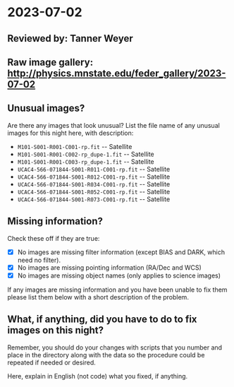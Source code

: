 # 2023-07-02

## Reviewed by:   Tanner Weyer

## Raw image gallery: http://physics.mnstate.edu/feder_gallery/2023-07-02

## Unusual images?

Are there any images that look unusual? List the file name of any unusual images for this night here, with description:

+ `M101-S001-R001-C001-rp.fit` -- Satellite
+ `M101-S001-R001-C002-rp_dupe-1.fit` -- Satellite
+ `M101-S001-R001-C003-rp_dupe-1.fit` -- Satellite
+ `UCAC4-566-071844-S001-R011-C001-rp.fit` -- Satellite
+ `UCAC4-566-071844-S001-R012-C001-rp.fit` -- Satellite
+ `UCAC4-566-071844-S001-R034-C001-rp.fit` -- Satellite
+ `UCAC4-566-071844-S001-R052-C001-rp.fit` -- Satellite
+ `UCAC4-566-071844-S001-R073-C001-rp.fit` -- Satellite 


## Missing information?

Check these off if they are true:

- [x] No images are missing filter information (except BIAS and DARK, which need no filter).
- [x] No images are missing pointing information (RA/Dec and WCS)
- [x] No images are missing object names (only applies to science images)

If any images are missing information and you have been unable to fix them please list
them below with a short description of the problem.

## What, if anything, did you have to do to fix images on this night?

Remember, you should do your changes with scripts that you number and place in the
directory along with the data so the procedure could be repeated if needed or
desired.

Here, explain in English (not code) what you fixed, if anything.
